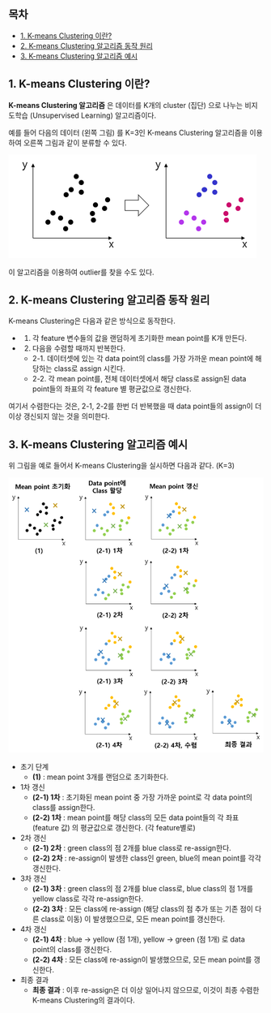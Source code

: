 ## 목차
* [1. K-means Clustering 이란?](#1-k-means-clustering-이란)
* [2. K-means Clustering 알고리즘 동작 원리](#2-k-means-clustering-알고리즘-동작-원리)
* [3. K-means Clustering 알고리즘 예시](#3-k-means-clustering-알고리즘-예시)

## 1. K-means Clustering 이란?
**K-means Clustering 알고리즘** 은 데이터를 K개의 cluster (집단) 으로 나누는 비지도학습 (Unsupervised Learning) 알고리즘이다.

예를 들어 다음의 데이터 (왼쪽 그림) 를 K=3인 K-means Clustering 알고리즘을 이용하여 오른쪽 그림과 같이 분류할 수 있다.

![K-means Clustering 예시](./images/K-means_1.PNG)

이 알고리즘을 이용하여 outlier를 찾을 수도 있다.

## 2. K-means Clustering 알고리즘 동작 원리
K-means Clustering은 다음과 같은 방식으로 동작한다.

* 1. 각 feature 변수들의 값을 랜덤하게 초기화한 mean point를 K개 만든다.
* 2. 다음을 수렴할 때까지 반복한다.
  * 2-1. 데이터셋에 있는 각 data point의 class를 가장 가까운 mean point에 해당하는 class로 assign 시킨다.
  * 2-2. 각 mean point를, 전체 데이터셋에서 해당 class로 assign된 data point들의 좌표의 각 feature 별 평균값으로 갱신한다.

여기서 수렴한다는 것은, 2-1, 2-2를 한번 더 반복했을 때 data point들의 assign이 더 이상 갱신되지 않는 것을 의미한다.

## 3. K-means Clustering 알고리즘 예시
위 그림을 예로 들어서 K-means Clustering을 실시하면 다음과 같다. (K=3)

![K-means Clustering 실제 예시](./images/K-means_2.PNG)

* 초기 단계
  * **(1)** : mean point 3개를 랜덤으로 초기화한다.
* 1차 갱신
  * **(2-1) 1차** : 초기화된 mean point 중 가장 가까운 point로 각 data point의 class를 assign한다.
  * **(2-2) 1차** : mean point를 해당 class의 모든 data point들의 각 좌표 (feature 값) 의 평균값으로 갱신한다. (각 feature별로)
* 2차 갱신
  * **(2-1) 2차** : green class의 점 2개를 blue class로 re-assign한다.
  * **(2-2) 2차** : re-assign이 발생한 class인 green, blue의 mean point를 각각 갱신한다.
* 3차 갱신
  * **(2-1) 3차** : green class의 점 2개를 blue class로, blue class의 점 1개를 yellow class로 각각 re-assign한다.
  * **(2-2) 3차** : 모든 class에 re-assign (해당 class의 점 추가 또는 기존 점이 다른 class로 이동) 이 발생했으므로, 모든 mean point를 갱신한다.
* 4차 갱신
  * **(2-1) 4차** : blue -> yellow (점 1개), yellow -> green (점 1개) 로 data point의 class를 갱신한다.
  * **(2-2) 4차** : 모든 class에 re-assign이 발생했으므로, 모든 mean point를 갱신한다.
* 최종 결과
  * **최종 결과** : 이후 re-assign은 더 이상 일어나지 않으므로, 이것이 최종 수렴한 K-means Clustering의 결과이다.